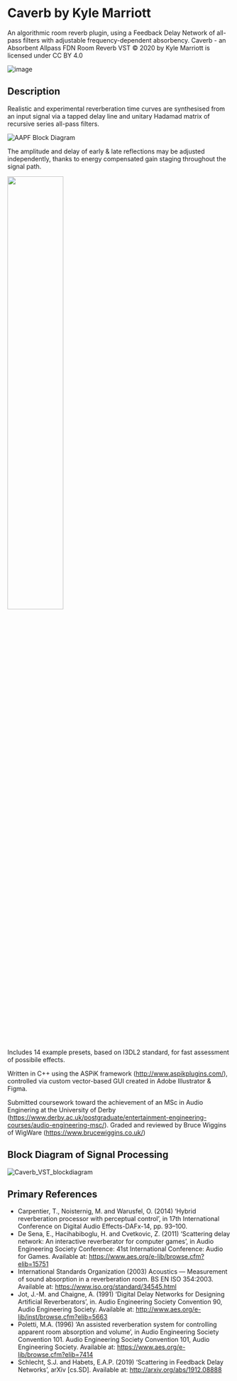 # Caverb by Kyle Marriott
An algorithmic room reverb plugin, using a Feedback Delay Network of all-pass filters with adjustable frequency-dependent absorbency.
Caverb - an Absorbent Allpass FDN Room Reverb VST © 2020 by Kyle Marriott is licensed under CC BY 4.0 

![image](https://user-images.githubusercontent.com/46981655/160453047-74259c6f-7afc-4e07-ad07-973a9590a579.png)


## Description
Realistic and experimental reverberation time curves are synthesised from an input signal via a tapped delay line and unitary Hadamad matrix of recursive series all-pass filters. 

![AAPF Block Diagram](https://user-images.githubusercontent.com/46981655/160452174-e9824255-9226-4c9c-ade8-d5c4a676d295.png)

The amplitude and delay of early & late reflections may be adjusted independently, thanks to energy compensated gain staging throughout the signal path.

<img src="https://user-images.githubusercontent.com/46981655/160456035-940bb325-a938-4309-a4b3-875fa52346d2.png" width="50%">


Includes 14 example presets, based on I3DL2 standard, for fast assessment of possibile effects.

Written in C++ using the ASPiK framework (http://www.aspikplugins.com/), controlled via custom vector-based GUI created in Adobe Illustrator & Figma.

Submitted coursework toward the achievement of an MSc in Audio Enginering at the University of Derby (https://www.derby.ac.uk/postgraduate/entertainment-engineering-courses/audio-engineering-msc/). 
Graded and reviewed by Bruce Wiggins of WigWare (https://www.brucewiggins.co.uk/)

## Block Diagram of Signal Processing

![Caverb_VST_blockdiagram](https://user-images.githubusercontent.com/46981655/160459413-9062e113-012e-411a-92d0-1417e1f0b0a9.png)


## Primary References
- Carpentier, T., Noisternig, M. and Warusfel, O. (2014) ‘Hybrid reverberation processor with perceptual control’, in 17th International Conference on Digital Audio Effects-DAFx-14, pp. 93–100.
- De Sena, E., Hacihabiboglu, H. and Cvetkovic, Z. (2011) ‘Scattering delay network: An interactive reverberator for computer games’, in Audio Engineering Society Conference: 41st International Conference: Audio for Games. Available at: https://www.aes.org/e-lib/browse.cfm?elib=15751
- International Standards Organization (2003) Acoustics — Measurement of sound absorption in a reverberation room. BS EN ISO 354:2003. Available at: https://www.iso.org/standard/34545.html
- Jot, J.-M. and Chaigne, A. (1991) ‘Digital Delay Networks for Designing Artificial Reverberators’, in. Audio Engineering Society Convention 90, Audio Engineering Society. Available at: http://www.aes.org/e-lib/inst/browse.cfm?elib=5663
- Poletti, M.A. (1996) ‘An assisted reverberation system for controlling apparent room absorption and volume’, in Audio Engineering Society Convention 101. Audio Engineering Society Convention 101, Audio Engineering Society. Available at: https://www.aes.org/e-lib/browse.cfm?elib=7414
- Schlecht, S.J. and Habets, E.A.P. (2019) ‘Scattering in Feedback Delay Networks’, arXiv [cs.SD]. Available at: http://arxiv.org/abs/1912.08888
